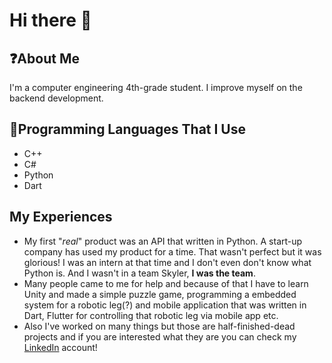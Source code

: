 # Hi there 👋
## ❓About Me
I'm a computer engineering 4th-grade student. I improve myself on the backend development.
## 🔻Programming Languages That I Use
- C++
- C#
- Python
- Dart
## My Experiences
- My first "*real*" product was an API that written in Python. A start-up company has used my product for a time. That wasn't perfect but it was glorious! I was an intern at that time and I don't even don't know what Python is. And I wasn't in a team Skyler, **I was the team**.
- Many people came to me for help and because of that I have to learn Unity and made a simple puzzle game, programming a embedded system for a robotic leg(?) and mobile application that was written in Dart, Flutter for controlling that robotic leg via mobile app etc.
- Also I've worked on many things but those are half-finished-dead projects and if you are interested what they are you can check my [LinkedIn](https://www.linkedin.com/in/yi%C4%9Fit-leblebicier-0bb2601b6/) account!
